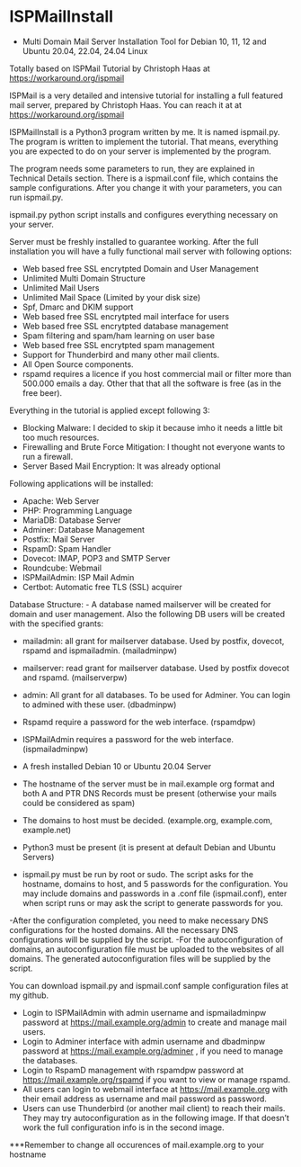 # ISPMailInstall

- Multi Domain Mail Server Installation Tool for Debian 10, 11, 12 and Ubuntu 20.04, 22.04, 24.04 Linux

Totally based on ISPMail Tutorial by Christoph Haas at https://workaround.org/ispmail

ISPMail is a very detailed and intensive tutorial for installing a full featured mail server, prepared by Christoph Haas. You can reach it at at https://workaround.org/ispmail

ISPMailInstall is a Python3 program written by me. It is named ispmail.py. The program is written to implement the tutorial. That means, everything you are expected to do on your server is implemented by the program.

The program needs some parameters to run, they are explained in Technical Details section. There is a ispmail.conf file, which contains the sample configurations. After you change it with your parameters, you can run ispmail.py.

ispmail.py python script installs and configures everything necessary on your server.

Server must be freshly installed to guarantee working. After the full installation you will have a fully functional mail server with following options:
- Web based free SSL encrytpted Domain and User Management
- Unlimited Multi Domain Structure
- Unlimited Mail Users
- Unlimited Mail Space (Limited by your disk size)
- Spf, Dmarc and DKIM support
- Web based free SSL encrytpted mail interface for users
- Web based free SSL encrytpted database management
- Spam filtering and spam/ham learning on user base
- Web based free SSL encrytpted spam management
- Support for Thunderbird and many other mail clients.
- All Open Source components.
- rspamd requires a licence if you host commercial mail or filter more than 500.000 emails a day. Other that that all the software is free (as in the free beer).

Everything in the tutorial is applied except following 3:
- Blocking Malware: I decided to skip it because imho it needs a little bit too much resources.
- Firewalling and Brute Force Mitigation: I thought not everyone wants to run a firewall.
- Server Based Mail Encryption: It was already optional

Following applications will be installed:
- Apache: Web Server
- PHP: Programming Language
- MariaDB: Database Server
- Adminer: Database Management
- Postfix: Mail Server
- RspamD: Spam Handler
- Dovecot: IMAP, POP3 and SMTP Server
- Roundcube: Webmail
- ISPMailAdmin: ISP Mail Admin
- Certbot: Automatic free TLS (SSL) acquirer

Database Structure: - A database named mailserver will be created for domain and user management. Also the following DB users will be created with the specified grants:
- mailadmin: all grant for mailserver database. Used by postfix, dovecot, rspamd and ispmailadmin. (mailadminpw)
- mailserver: read grant for mailserver database. Used by postfix dovecot and rspamd. (mailserverpw)
- admin: All grant for all databases. To be used for Adminer. You can login to admined with these user. (dbadminpw)
- Rspamd require a password for the web interface. (rspamdpw)
- ISPMailAdmin requires a password for the web interface. (ispmailadminpw)

- A fresh installed Debian 10 or Ubuntu 20.04 Server
- The hostname of the server must be in mail.example org format and both A and PTR DNS Records must be present (otherwise your mails could be considered as spam)
- The domains to host must be decided. (example.org, example.com, example.net)
- Python3 must be present (it is present at default Debian and Ubuntu Servers)

- ispmail.py must be run by root or sudo. The script asks for the hostname, domains to host, and 5 passwords for the configuration. You may include domains and passwords in a .conf file (ispmail.conf), enter when script runs or may ask the script to generate passwords for you.

-After the configuration completed, you need to make necessary DNS configurations for the hosted domains. All the necessary DNS configurations will be supplied by the script.
-For the autoconfiguration of domains, an autoconfiguration file must be uploaded to the websites of all domains. The generated autoconfiguration files will be supplied by the script.

You can download ispmail.py and ispmail.conf sample configuration files at my github.

- Login to ISPMailAdmin with admin username and ispmailadminpw password at https://mail.example.org/admin to create and manage mail users.
- Login to Adminer interface with admin username and dbadminpw password at https://mail.example.org/adminer , if you need to manage the databases.
- Login to RspamD management with rspamdpw password at https://mail.example.org/rspamd if you want to view or manage rspamd.
- All users can login to webmail interface at https://mail.example.org with their email address as username and mail password as password.
- Users can use Thunderbird (or another mail client) to reach their mails. They may try autoconfiguration as in the following image. If that doesn’t work the full configuration info is in the second image.

***Remember to change all occurences of mail.example.org to your hostname


